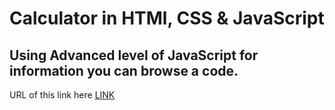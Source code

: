 # Calculator in HTMl, CSS & JavaScript
## Using Advanced level of JavaScript for information you can browse a code.

URL of this link here [LINK](https://arjuntaliyan.github.io/calculator.github.io/)
